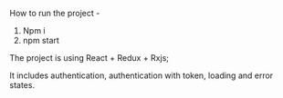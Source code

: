 How to run the project -

1. Npm i
2. npm start


The project is using React + Redux + Rxjs;

It includes authentication, authentication with token, loading and error states.
